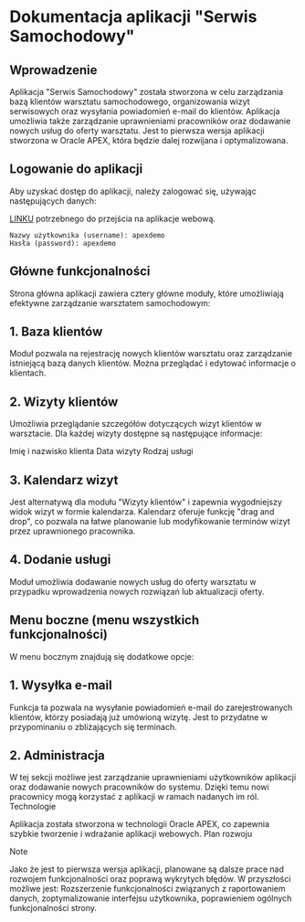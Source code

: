 # Dokumentacja aplikacji "Serwis Samochodowy"

## Wprowadzenie

Aplikacja "Serwis Samochodowy" została stworzona w celu zarządzania bazą klientów warsztatu samochodowego, organizowania wizyt serwisowych oraz wysyłania powiadomień e-mail do klientów. Aplikacja umożliwia także zarządzanie uprawnieniami pracowników oraz dodawanie nowych usług do oferty warsztatu. Jest to pierwsza wersja aplikacji stworzona w Oracle APEX, która będzie dalej rozwijana i optymalizowana.

## Logowanie do aplikacji

Aby uzyskać dostęp do aplikacji, należy zalogować się, używając następujących danych:

[LINKU](https://apex.oracle.com/pls/apex/r/tutorial_apex_yt/serwis-samochodowy/strona-g%C5%82%C3%B3wna?session=108450508464343) potrzebnego do przejścia na aplikacje webową.

    Nazwy użytkownika (username): apexdemo
    Hasła (password): apexdemo

## Główne funkcjonalności

Strona główna aplikacji zawiera cztery główne moduły, które umożliwiają efektywne zarządzanie warsztatem samochodowym:
## 1. Baza klientów
Moduł pozwala na rejestrację nowych klientów warsztatu oraz zarządzanie istniejącą bazą danych klientów. Można przeglądać i edytować informacje o klientach.
## 2. Wizyty klientów

Umożliwia przeglądanie szczegółów dotyczących wizyt klientów w warsztacie. Dla każdej wizyty dostępne są następujące informacje:

  Imię i nazwisko klienta
  Data wizyty
  Rodzaj usługi

## 3. Kalendarz wizyt

Jest alternatywą dla modułu "Wizyty klientów" i zapewnia wygodniejszy widok wizyt w formie kalendarza. Kalendarz oferuje funkcję "drag and drop", co pozwala na łatwe planowanie lub modyfikowanie terminów wizyt przez uprawnionego pracownika.

## 4. Dodanie usługi

Moduł umożliwia dodawanie nowych usług do oferty warsztatu w przypadku wprowadzenia nowych rozwiązań lub aktualizacji oferty.

## Menu boczne (menu wszystkich funkcjonalności)
W menu bocznym znajdują się dodatkowe opcje:

## 1. Wysyłka e-mail
Funkcja ta pozwala na wysyłanie powiadomień e-mail do zarejestrowanych klientów, którzy posiadają już umówioną wizytę. Jest to przydatne w przypominaniu o zbliżających się terminach.

## 2. Administracja
W tej sekcji możliwe jest zarządzanie uprawnieniami użytkowników aplikacji oraz dodawanie nowych pracowników do systemu. Dzięki temu nowi pracownicy mogą korzystać z aplikacji w ramach nadanych im ról.
Technologie

Aplikacja została stworzona w technologii Oracle APEX, co zapewnia szybkie tworzenie i wdrażanie aplikacji webowych.
Plan rozwoju
>[!NOTE]
Jako że jest to pierwsza wersja aplikacji, planowane są dalsze prace nad rozwojem funkcjonalności oraz poprawą wykrytych błędów. W przyszłości możliwe jest:
Rozszerzenie funkcjonalności związanych z raportowaniem danych, zoptymalizowanie interfejsu użytkownika, poprawieniem ogólnych funkcjonalności strony.

